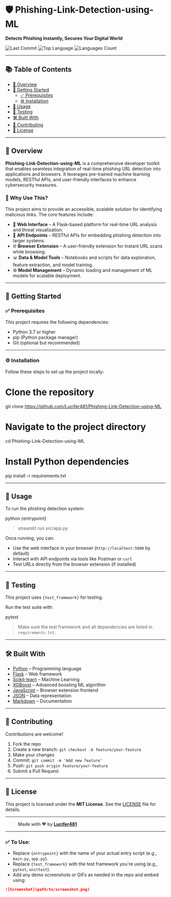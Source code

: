 
# 🛡️ Phishing-Link-Detection-using-ML

**Detects Phishing Instantly, Secures Your Digital World**

![Last Commit](https://img.shields.io/github/last-commit/Lucifer481/Phishing-Link-Detection-using-ML?style=flat-square)
![Top Language](https://img.shields.io/github/languages/top/Lucifer481/Phishing-Link-Detection-using-ML?style=flat-square)
![Languages Count](https://img.shields.io/github/languages/count/Lucifer481/Phishing-Link-Detection-using-ML?style=flat-square)

---

## 📚 Table of Contents

- [📌 Overview](#-overview)
- [🚀 Getting Started](#-getting-started)
  - [✅ Prerequisites](#-prerequisites)
  - [⚙️ Installation](#-installation)
- [🧪 Usage](#-usage)
- [🧫 Testing](#-testing)
- [🛠️ Built With](#-built-with)
- [🤝 Contributing](#-contributing)
- [📄 License](#-license)

---

## 📌 Overview

**Phishing-Link-Detection-using-ML** is a comprehensive developer toolkit that enables seamless integration of real-time phishing URL detection into applications and browsers. It leverages pre-trained machine learning models, RESTful APIs, and user-friendly interfaces to enhance cybersecurity measures.

### 🔐 Why Use This?

This project aims to provide an accessible, scalable solution for identifying malicious links. The core features include:

- 🧩 **Web Interface** – A Flask-based platform for real-time URL analysis and threat visualization.
- 🧠 **API Endpoints** – RESTful APIs for embedding phishing detection into larger systems.
- 🌐 **Browser Extension** – A user-friendly extension for instant URL scans while browsing.
- 📊 **Data & Model Tools** – Notebooks and scripts for data exploration, feature extraction, and model training.
- ⚙️ **Model Management** – Dynamic loading and management of ML models for scalable deployment.

---

## 🚀 Getting Started

### ✅ Prerequisites

This project requires the following dependencies:

- Python 3.7 or higher
- pip (Python package manager)
- Git (optional but recommended)

---

### ⚙️ Installation

Follow these steps to set up the project locally:

# Clone the repository
git clone https://github.com/Lucifer481/Phishing-Link-Detection-using-ML

# Navigate to the project directory
cd Phishing-Link-Detection-using-ML

# Install Python dependencies
pip install -r requirements.txt


---

## 🧪 Usage

To run the phishing detection system:


python {entrypoint}

> streamlit run src/app.py

Once running, you can:

* Use the web interface in your browser (`http://localhost:5000` by default)
* Interact with API endpoints via tools like Postman or `curl`
* Test URLs directly from the browser extension (if installed)

---

## 🧫 Testing

This project uses `{test_framework}` for testing.

Run the test suite with:


pytest


> Make sure the test framework and all dependencies are listed in `requirements.txt`.

---

## 🛠️ Built With

* [Python](https://www.python.org/) – Programming language
* [Flask](https://flask.palletsprojects.com/) – Web framework
* [Scikit-learn](https://scikit-learn.org/) – Machine Learning
* [XGBoost](https://xgboost.ai/) – Advanced boosting ML algorithm
* [JavaScript](https://developer.mozilla.org/en-US/docs/Web/JavaScript) – Browser extension frontend
* [JSON](https://www.json.org/) – Data representation
* [Markdown](https://www.markdownguide.org/) – Documentation

---

## 🤝 Contributing

Contributions are welcome!

1. Fork the repo
2. Create a new branch: `git checkout -b feature/your-feature`
3. Make your changes
4. Commit: `git commit -m 'Add new feature'`
5. Push: `git push origin feature/your-feature`
6. Submit a Pull Request

---

## 📄 License

This project is licensed under the **MIT License**.
See the [LICENSE](LICENSE) file for details.

---

> **Made with ❤️ by [Lucifer481](https://github.com/Lucifer481)**



---

### ✅ To Use:
- Replace `{entrypoint}` with the name of your actual entry script (e.g., `main.py`, `app.py`).
- Replace `{test_framework}` with the test framework you're using (e.g., `pytest`, `unittest`).
- Add any demo screenshots or GIFs as needed in the repo and embed using:
```markdown
![Screenshot](path/to/screenshot.png)

